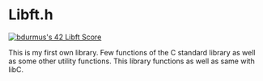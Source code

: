 # Libft.h

[![bdurmus's 42 Libft Score](https://badge42.vercel.app/api/v2/cl6z2b7h700110hmaifbxnscx/project/2473050)](https://github.com/JaeSeoKim/badge42)

This is my first own library. Few functions of the C standard library as well as some other utility functions. This library functions as well as same with libC.
